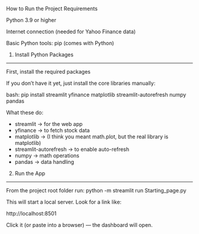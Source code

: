 How to Run the Project
Requirements

Python 3.9 or higher

Internet connection (needed for Yahoo Finance data)

Basic Python tools: pip (comes with Python)

1. Install Python Packages
------------------------------------
First, install the required packages

If you don’t have it yet, just install the core libraries manually:

bash: pip install streamlit yfinance matplotlib streamlit-autorefresh numpy pandas


What these do:
- streamlit → for the web app
- yfinance → to fetch stock data
- matplotlib → (I think you meant math.plot, but the real library is matplotlib)
- streamlit-autorefresh → to enable auto-refresh
- numpy → math operations
- pandas → data handling


2. Run the App
-------------------------------------
From the project root folder run: python -m streamlit run Starting_page.py


This will start a local server.
Look for a link like:

http://localhost:8501

Click it (or paste into a browser) — the dashboard will open. 